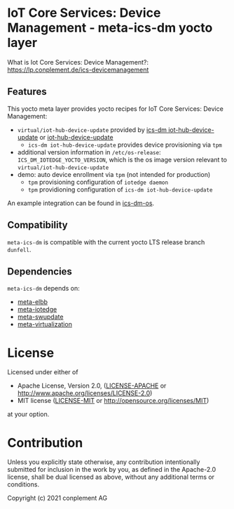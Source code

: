 # IoT Core Services: Device Management - meta-ics-dm yocto layer

What is Iot Core Services: Device Management?: https://lp.conplement.de/ics-devicemanagement

## Features
This yocto meta layer provides yocto recipes for IoT Core Services: Device Management:
- `virtual/iot-hub-device-update` provided by [ics-dm iot-hub-device-update](https://github.com/ICS-DeviceManagement/iot-hub-device-update) or [iot-hub-device-update](https://github.com/azure/iot-hub-device-update)
    - `ics-dm iot-hub-device-update` provides device provisioning via `tpm`
- additional version information in `/etc/os-release`: `ICS_DM_IOTEDGE_YOCTO_VERSION`, which is the os image version relevant to `virtual/iot-hub-device-update`
- demo: auto device enrollment via `tpm` (not intended for production)
    - `tpm` provisioning configuration of `iotedge daemon`
    - `tpm` providioning configuration of `ics-dm iot-hub-device-update`

An example integration can be found in [ics-dm-os](https://github.com/ICS-DeviceManagement/ics-dm-os).

## Compatibility
`meta-ics-dm` is compatible with the current yocto LTS release branch `dunfell`.

## Dependencies
`meta-ics-dm` depends on:
- [meta-elbb](https://github.com/elbb/meta-elbb)
- [meta-iotedge](https://github.com/Azure/meta-iotedge.git)
- [meta-swupdate](https://github.com/sbabic/meta-swupdate.git)
- [meta-virtualization](https://git.yoctoproject.org/git/meta-virtualization)

# License

Licensed under either of

* Apache License, Version 2.0, ([LICENSE-APACHE](LICENSE-APACHE) or <http://www.apache.org/licenses/LICENSE-2.0>)
* MIT license ([LICENSE-MIT](LICENSE-MIT) or <http://opensource.org/licenses/MIT>)

at your option.

# Contribution

Unless you explicitly state otherwise, any contribution intentionally
submitted for inclusion in the work by you, as defined in the Apache-2.0
license, shall be dual licensed as above, without any additional terms or
conditions.

Copyright (c) 2021 conplement AG

